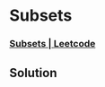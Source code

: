 # Subsets
### [Subsets | Leetcode](https://leetcode.com/problems/subsets/)

## Solution 
```cpp

```